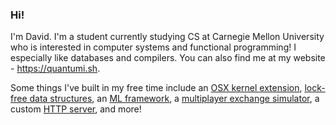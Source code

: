 ### Hi!
I'm David. I'm a student currently studying CS at Carnegie Mellon University who is interested in computer systems and functional programming! I especially like databases and compilers. You can also find me at my website - https://quantumi.sh.

Some things I've built in my free time include an [OSX kernel extension](https://github.com/quantumish/msrutil), [lock-free data structures](https://github.com/quantumish/threadutils), an [ML framework](https://github.com/quantumish/Jacobian), a [multiplayer exchange simulator](https://github.com/quantumish/exchange), a custom [HTTP server](https://github.com/bunkum), and more!
